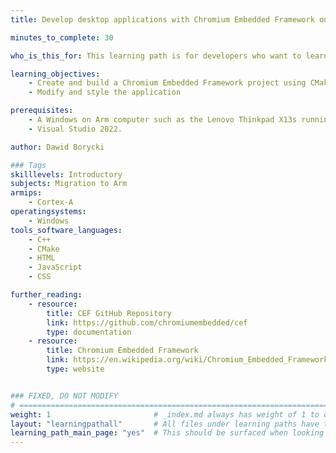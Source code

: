 ```yaml
---
title: Develop desktop applications with Chromium Embedded Framework on Windows on Arm

minutes_to_complete: 30

who_is_this_for: This learning path is for developers who want to learn how to use web technologies for developing Desktop apps on Windows on Arm (WoA).

learning_objectives:
    - Create and build a Chromium Embedded Framework project using CMake
    - Modify and style the application

prerequisites:
    - A Windows on Arm computer such as the Lenovo Thinkpad X13s running Windows 11 or a Windows on Arm [virtual machine](/learning-paths/cross-platform/woa_azure/).
    - Visual Studio 2022.

author: Dawid Borycki

### Tags
skilllevels: Introductory
subjects: Migration to Arm
armips:
    - Cortex-A
operatingsystems:
    - Windows
tools_software_languages:
    - C++
    - CMake 
    - HTML
    - JavaScript
    - CSS

further_reading:
    - resource:
        title: CEF GitHub Repository
        link: https://github.com/chromiumembedded/cef
        type: documentation
    - resource:
        title: Chromium Embedded Framework
        link: https://en.wikipedia.org/wiki/Chromium_Embedded_Framework
        type: website   


### FIXED, DO NOT MODIFY
# ================================================================================
weight: 1                       # _index.md always has weight of 1 to order correctly
layout: "learningpathall"       # All files under learning paths have this same wrapper
learning_path_main_page: "yes"  # This should be surfaced when looking for related content. Only set for _index.md of learning path content.
---
```

